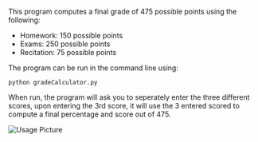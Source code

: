 This program computes a final grade of 475 possible points using the following:
- Homework: 150 possible points
- Exams: 250 possible points
- Recitation: 75 possible points

The program can be run in the command line using:

```python gradeCalculator.py```

When run, the program will ask you to seperately enter the three different scores,
upon entering the 3rd score, it will use the 3 entered scored to compute a final
percentage and score out of 475.

![Usage Picture](gradeCalculatorPic.png)
